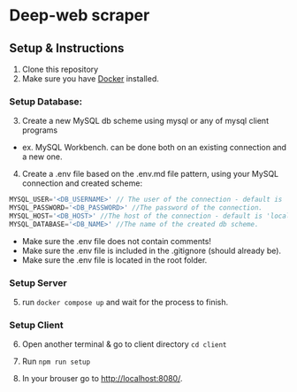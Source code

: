 
# Deep-web scraper

## Setup & Instructions
1. Clone this repository
2. Make sure you have [Docker](https://www.docker.com/) installed.

### Setup Database:
3. Create a new MySQL db scheme using mysql or any of mysql client programs
 - ex. MySQL Workbench. can be done both on an existing connection and a new one.
4. Create a .env file based on the .env.md file pattern, using your MySQL connection and created scheme:

  ```javascript
  MYSQL_USER='<DB_USERNAME>' // The user of the connection - default is 'root'.
  MYSQL_PASSWORD='<DB_PASSWORD>' //The password of the connection.
  MYSQL_HOST='<DB_HOST>' //The host of the connection - default is 'localhost' or '127.0.0.1'.
  MYSQL_DATABASE='<DB_NAME>' //The name of the created db scheme.
  ```
   - Make sure the .env file does not contain comments!
   - Make sure the .env file is included in the .gitignore (should already be).
   - Make sure the .env file is located in the root folder.

### Setup Server
5. run ``` docker compose up ``` and wait for the process to finish.

### Setup Client
6. Open another terminal & go to client directory ``` cd client ```
7. Run ``` npm run setup ```


8. In your brouser go to [http://localhost:8080/](http://localhost:8080/).

